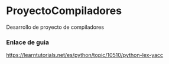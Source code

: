 # ProyectoCompiladores
Desarrollo de proyecto de compiladores


### Enlace de guia
https://learntutorials.net/es/python/topic/10510/python-lex-yacc


